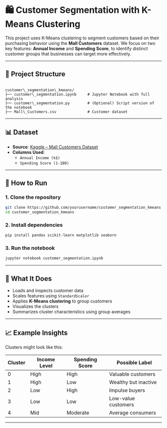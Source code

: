 # 🛍️ Customer Segmentation with K-Means Clustering

This project uses K-Means clustering to segment customers based on their purchasing behavior using the **Mall Customers** dataset. We focus on two key features: **Annual Income** and **Spending Score**, to identify distinct customer groups that businesses can target more effectively.

---

## 📁 Project Structure

```

customer\_segmentation\_kmeans/
├── customer\_segmentation.ipynb     # Jupyter Notebook with full analysis
├── customer\_segmentation.py        # (Optional) Script version of the notebook
├── Mall\_Customers.csv              # Customer dataset

````

---

## 📊 Dataset

- **Source**: [Kaggle – Mall Customers Dataset](https://www.kaggle.com/vjchoudhary7/customer-segmentation-tutorial-in-python)
- **Columns Used**:
  - `Annual Income (k$)`
  - `Spending Score (1-100)`

---

## 🚀 How to Run

### 1. Clone the repository

```bash
git clone https://github.com/yourusername/customer_segmentation_kmeans.git
cd customer_segmentation_kmeans
````

### 2. Install dependencies

```bash
pip install pandas scikit-learn matplotlib seaborn
```

### 3. Run the notebook

```bash
jupyter notebook customer_segmentation.ipynb
```

---

## 🤖 What It Does

* Loads and inspects customer data
* Scales features using `StandardScaler`
* Applies **K-Means clustering** to group customers
* Visualizes the clusters
* Summarizes cluster characteristics using group averages

---

## 📈 Example Insights

Clusters might look like this:

| Cluster | Income Level | Spending Score | Possible Label       |
| ------- | ------------ | -------------- | -------------------- |
| 0       | High         | High           | Valuable customers   |
| 1       | High         | Low            | Wealthy but inactive |
| 2       | Low          | High           | Impulse buyers       |
| 3       | Low          | Low            | Low-value customers  |
| 4       | Mid          | Moderate       | Average consumers    |

---

